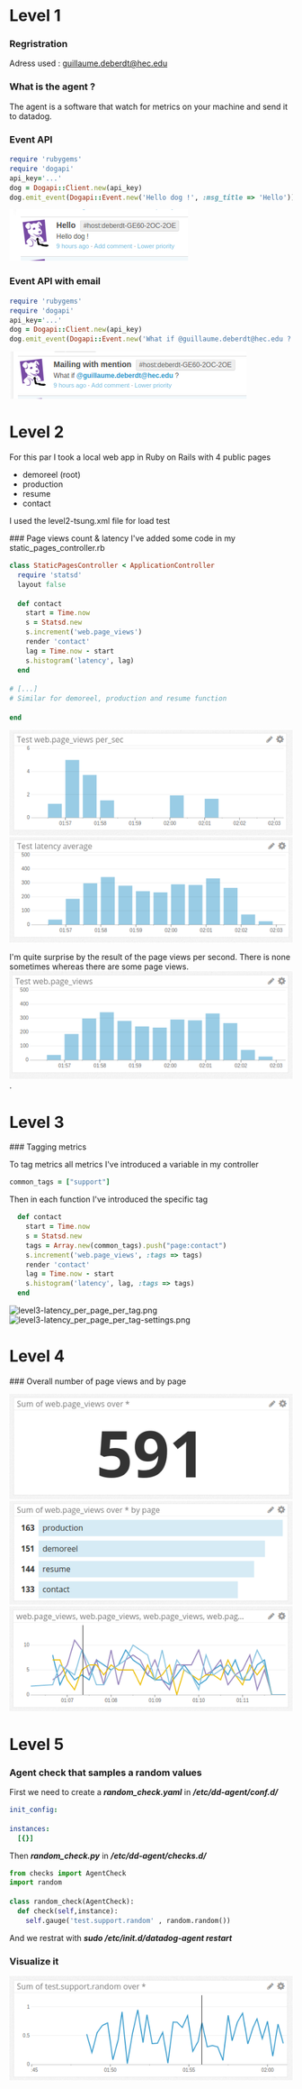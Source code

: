 # Level 1

### Regristration
Adress used : guillaume.deberdt@hec.edu

### What is the agent ?
The agent is a software that watch for metrics on your machine and send it to datadog.

### Event API
```ruby
require 'rubygems'
require 'dogapi'
api_key='...'
dog = Dogapi::Client.new(api_key)
dog.emit_event(Dogapi::Event.new('Hello dog !', :msg_title => 'Hello'))
```
![level1-event-API.png](/level1-event-API.png)

### Event API with email
```ruby
require 'rubygems'
require 'dogapi'
api_key='...'
dog = Dogapi::Client.new(api_key)
dog.emit_event(Dogapi::Event.new('What if @guillaume.deberdt@hec.edu ?', :msg_title => 'Mailing with mention'))
```
![level1-event-API-email.png](/level1-event-API-email.png)

# Level 2

For this par I took a local web app in Ruby on Rails with 4 public pages
* demoreel (root)
* production
* resume
* contact

I used the level2-tsung.xml file for load test

### Page views count & latency
I've added some code in my static_pages_controller.rb

```ruby
class StaticPagesController < ApplicationController
  require 'statsd'
  layout false

  def contact
    start = Time.now
    s = Statsd.new
    s.increment('web.page_views')
    render 'contact'
    lag = Time.now - start
    s.histogram('latency', lag)
  end

# [...]
# Similar for demoreel, production and resume function

end
```
![level2-page_views_per_sec.png](/level2-page_views_per_sec.png)
![level2-latency.png](/level2-latency.png)

I'm quite surprise by the result of the page views per second. There is none sometimes whereas there are some page views.
![level2-page_views.png](/level2-page_views.png).

# Level 3

### Tagging metrics

To tag metrics all metrics I've introduced a variable in my controller 
```ruby
common_tags = ["support"]
```

Then in each function I've introduced the specific tag
```ruby
  def contact
    start = Time.now
    s = Statsd.new
    tags = Array.new(common_tags).push("page:contact")
    s.increment('web.page_views', :tags => tags)
    render 'contact'
    lag = Time.now - start
    s.histogram('latency', lag, :tags => tags)
  end
```

![level3-latency_per_page_per_tag.png](/level3-latency_per_page_per_tag.png)
![level3-latency_per_page_per_tag-settings.png](/level3-latency_per_page_per_tag-settings.png)

# Level 4

### Overall number of page views and by page

![level4-page_views_overall.png](/level4-page_views_overall.png)
![level4-page_views_per_page.png](/level4-page_views_per_page.png)
![level4-page_views_per_page-graph.png](/level4-page_views_per_page-graph.png)

# Level 5

### Agent check that samples a random values

First we need to create a ***random_check.yaml*** in ***/etc/dd-agent/conf.d/***

```yaml
init_config:

instances:
  [{}]
```
Then ***random_check.py*** in ***/etc/dd-agent/checks.d/***

```python
from checks import AgentCheck
import random

class random_check(AgentCheck):
  def check(self,instance):
    self.gauge('test.support.random' , random.random())
```
And we restrat with ***sudo /etc/init.d/datadog-agent restart***

### Visualize it

![level5-test.support.random.png](/level5-test.support.random.png)